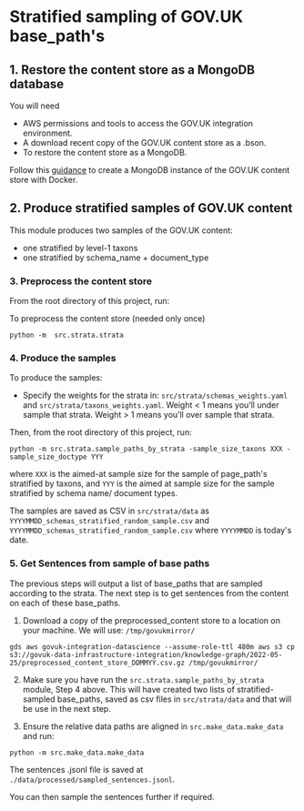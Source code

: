 # Stratified sampling of GOV.UK base_path's

## 1. Restore the content store as a MongoDB database
You will need

- AWS permissions and tools to access the GOV.UK integration environment.
- A download recent copy of the GOV.UK content store as a .bson.
- To restore the content store as a MongoDB.

Follow this [guidance](https://github.com/ukgovdatascience/govuk-mongodb-content) to create a MongoDB instance of the GOV.UK content store with Docker.


## 2. Produce stratified samples of GOV.UK content

This module produces two samples of the GOV.UK content:
- one stratified by level-1 taxons
- one stratified by schema_name + document_type


### 3. Preprocess the content store

From the root directory of this project, run:

To preprocess the content store (needed only once)
```shell
python -m  src.strata.strata
```

### 4. Produce the samples

To produce the samples:

- Specify the weights for the strata in: `src/strata/schemas_weights.yaml` and `src/strata/taxons_weights.yaml`. Weight < 1 means you’ll under sample that strata. Weight > 1 means you’ll over sample that strata.


Then, from the root directory of this project, run:

```shell
python -m src.strata.sample_paths_by_strata -sample_size_taxons XXX -sample_size_doctype YYY
```

where `XXX` is the aimed-at sample size for the sample of page_path's stratified by taxons, and `YYY` is the aimed at sample size for the sample stratified by schema name/ document types.

The samples are saved as CSV in `src/strata/data` as `YYYYMMDD_schemas_stratified_random_sample.csv` and `YYYYMMDD_schemas_stratified_random_sample.csv` where `YYYYMMDD` is today's date.


### 5. Get Sentences from sample of base paths

The previous steps will output a list of base_paths that are sampled according to the strata.
The next step is to get sentences from the content on each of these base_paths.

1. Download a copy of the preprocessed_content store to a location on your machine. We will use: `/tmp/govukmirror/`

```
gds aws govuk-integration-datascience --assume-role-ttl 480m aws s3 cp s3://govuk-data-infrastructure-integration/knowledge-graph/2022-05-25/preprocessed_content_store_DDMMYY.csv.gz /tmp/govukmirror/
```

2. Make sure you have run the `src.strata.sample_paths_by_strata` module, Step 4 above. This will have created two lists of stratified-sampled base_paths, saved as csv files in `src/strata/data` and that will be use in the next step.

3. Ensure the relative data paths are aligned in `src.make_data.make_data` and run:

```shell
python -m src.make_data.make_data
```

The sentences .jsonl file is saved at `./data/processed/sampled_sentences.jsonl`.

You can then sample the sentences further if required.
